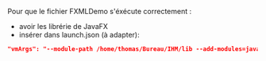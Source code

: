 Pour que le fichier FXMLDemo s'éxécute correctement :
- avoir les librérie de JavaFX
- insérer dans launch.json (à adapter):
```json
"vmArgs": "--module-path /home/thomas/Bureau/IHM/lib --add-modules=javafx.controls,javafx.fxml"
```